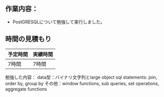 ## 作業内容：
* PostGRESQLについて勉強して実行しました。
## 時間の見積もり
予定時間 | 実績時間
-- | --
7時間 | 7時間

勉強した内容：
data型：バイナリ文字列とlarge object
sql statements: join, order by, group by
その他：window functions, sub queries, set operations, aggregate functions
